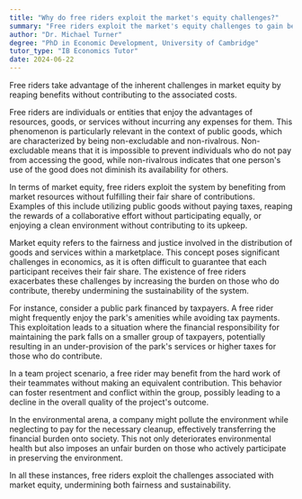 ```yaml
---
title: "Why do free riders exploit the market's equity challenges?"
summary: "Free riders exploit the market's equity challenges to gain benefits without contributing to the cost."
author: "Dr. Michael Turner"
degree: "PhD in Economic Development, University of Cambridge"
tutor_type: "IB Economics Tutor"
date: 2024-06-22
---
```


Free riders take advantage of the inherent challenges in market equity by reaping benefits without contributing to the associated costs.

Free riders are individuals or entities that enjoy the advantages of resources, goods, or services without incurring any expenses for them. This phenomenon is particularly relevant in the context of public goods, which are characterized by being non-excludable and non-rivalrous. Non-excludable means that it is impossible to prevent individuals who do not pay from accessing the good, while non-rivalrous indicates that one person's use of the good does not diminish its availability for others.

In terms of market equity, free riders exploit the system by benefiting from market resources without fulfilling their fair share of contributions. Examples of this include utilizing public goods without paying taxes, reaping the rewards of a collaborative effort without participating equally, or enjoying a clean environment without contributing to its upkeep.

Market equity refers to the fairness and justice involved in the distribution of goods and services within a marketplace. This concept poses significant challenges in economics, as it is often difficult to guarantee that each participant receives their fair share. The existence of free riders exacerbates these challenges by increasing the burden on those who do contribute, thereby undermining the sustainability of the system.

For instance, consider a public park financed by taxpayers. A free rider might frequently enjoy the park's amenities while avoiding tax payments. This exploitation leads to a situation where the financial responsibility for maintaining the park falls on a smaller group of taxpayers, potentially resulting in an under-provision of the park's services or higher taxes for those who do contribute.

In a team project scenario, a free rider may benefit from the hard work of their teammates without making an equivalent contribution. This behavior can foster resentment and conflict within the group, possibly leading to a decline in the overall quality of the project's outcome.

In the environmental arena, a company might pollute the environment while neglecting to pay for the necessary cleanup, effectively transferring the financial burden onto society. This not only deteriorates environmental health but also imposes an unfair burden on those who actively participate in preserving the environment.

In all these instances, free riders exploit the challenges associated with market equity, undermining both fairness and sustainability.
    
